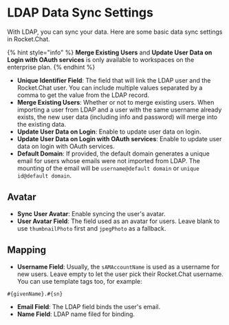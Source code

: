 # LDAP Data Sync Settings

With LDAP, you can sync your data. Here are some basic data sync settings in Rocket.Chat.

{% hint style="info" %}
**Merge Existing Users** and **Update User Data on Login with OAuth services** is only available to workspaces on the enterprise plan.
{% endhint %}

* **Unique Identifier Field**: The field that will link the LDAP user and the Rocket.Chat user. You can include multiple values separated by a comma to get the value from the LDAP record.
* **Merge Existing Users**: Whether or not to merge existing users. When importing a user from LDAP and a user with the same username already exists, the new user data (including info and password) will merge into the existing data.
* **Update User Data on Login**: Enable to update user data on login.
* **Update User Data on Login with OAuth services**: Enable to update user data on login with OAuth services.
* **Default Domain**: If provided, the default domain generates a unique email for users whose emails were not imported from LDAP. The mounting of the email will be `username@default domain` or `unique id@default domain`.

## Avatar

* **Sync User Avatar**: Enable syncing the user's avatar.
* **User Avatar Field**: The field used as an avatar for users. Leave blank to use `thumbnailPhoto` first and `jpegPhoto` as a fallback.

## Mapping

* **Username Field**: Usually, the `sAMAccountName` is used as a username for new users. Leave empty to let the user pick their Rocket.Chat username. You can use template tags too, for example:

```
#{givenName}.#{sn}
```

* **Email Field**: The LDAP field binds the user's email.
* **Name Field**: LDAP name filed for binding.
